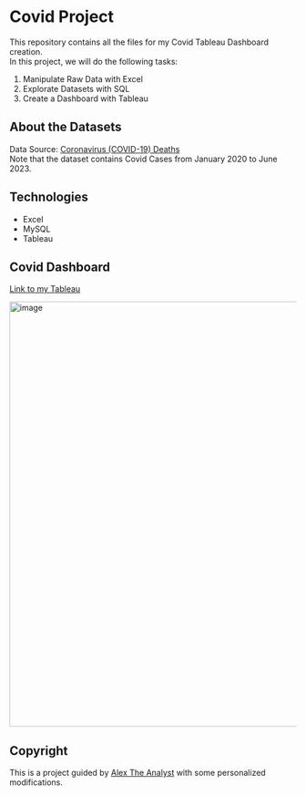# Covid Project

This repository contains all the files for my Covid Tableau Dashboard creation.\
In this project, we will do the following tasks:
1. Manipulate Raw Data with Excel
2. Explorate Datasets with SQL
3. Create a Dashboard with Tableau

## About the Datasets
Data Source: [Coronavirus (COVID-19) Deaths](https://ourworldindata.org/covid-deaths)\
Note that the dataset contains Covid Cases from January 2020 to June 2023.

## Technologies
- Excel
- MySQL
- Tableau


## Covid Dashboard
[Link to my Tableau](https://public.tableau.com/app/profile/ronnie.chan/viz/CovidProjectInspiredbyAlexTheAnalyst/Dashboard1)

<img width="746" alt="image" src="https://github.com/chanronnie/Covid-Project-Guided-/assets/121308347/40ebff0d-f4e1-4f0c-9f61-e9b40be9a600">

## Copyright
This is a project guided by [Alex The Analyst](https://www.youtube.com/@AlexTheAnalyst) with some personalized modifications.
